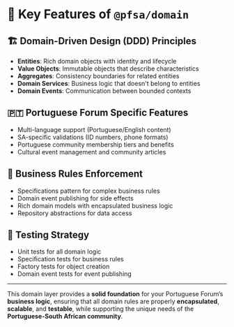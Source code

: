 # 🎯 Key Features of `@pfsa/domain`

## 🏗️ Domain-Driven Design (DDD) Principles
- **Entities**: Rich domain objects with identity and lifecycle  
- **Value Objects**: Immutable objects that describe characteristics  
- **Aggregates**: Consistency boundaries for related entities  
- **Domain Services**: Business logic that doesn't belong to entities  
- **Domain Events**: Communication between bounded contexts  

## 🇵🇹 Portuguese Forum Specific Features
- Multi-language support (Portuguese/English content)  
- SA-specific validations (ID numbers, phone formats)  
- Portuguese community membership tiers and benefits  
- Cultural event management and community articles  

## 💼 Business Rules Enforcement
- Specifications pattern for complex business rules  
- Domain event publishing for side effects  
- Rich domain models with encapsulated business logic  
- Repository abstractions for data access  

## 🧪 Testing Strategy
- Unit tests for all domain logic  
- Specification tests for business rules  
- Factory tests for object creation  
- Domain event tests for event publishing  

---

This domain layer provides a **solid foundation** for your Portuguese Forum’s **business logic**, ensuring that all domain rules are properly **encapsulated**, **scalable**, and **testable**, while supporting the unique needs of the **Portuguese-South African community**.
